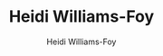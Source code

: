 ---
title: "Heidi Williams-Foy"
author: "Heidi Williams-Foy"
description: "I am a web developer and general creative person based in Brooklyn, NY. I also like to read and eat Asian food."
sectionPagesMenu: "main"
---